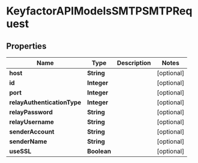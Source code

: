 

# KeyfactorAPIModelsSMTPSMTPRequest


## Properties

| Name | Type | Description | Notes |
|------------ | ------------- | ------------- | -------------|
|**host** | **String** |  |  [optional] |
|**id** | **Integer** |  |  [optional] |
|**port** | **Integer** |  |  [optional] |
|**relayAuthenticationType** | **Integer** |  |  [optional] |
|**relayPassword** | **String** |  |  [optional] |
|**relayUsername** | **String** |  |  [optional] |
|**senderAccount** | **String** |  |  [optional] |
|**senderName** | **String** |  |  [optional] |
|**useSSL** | **Boolean** |  |  [optional] |



